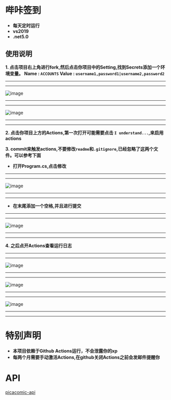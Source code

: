 # 哔咔签到

- **每天定时运行**
- **vs2019**
- **.net5.0**

## 使用说明


**1. 点击项目右上角进行fork,然后点击你项目中的Setting,找到Secrets添加一个环境变量。
Name : `ACCOUNTS` 
Value : `username1,password1|username2,password2`**


***
***

 ![image](https://github.com/FirmianaMarsili/picacomic-Punch/blob/main/asset/1.png)


***
***

 ![image](https://github.com/FirmianaMarsili/picacomic-Punch/blob/main/asset/2.png)

***
***


**2. 点击你项目上方的Actions,第一次打开可能需要点击 `I understand...`,来启用actions**




**3. commit来触发actions,不要修改`readme`和`.gitignore`,已经忽略了这两个文件。可以参考下面**


- **打开Program.cs,点击修改**


***
***

 ![image](https://github.com/FirmianaMarsili/picacomic-Punch/blob/main/asset/3.png)

***
***




- **在末尾添加一个空格,并且进行提交**


***
***

 ![image](https://github.com/FirmianaMarsili/picacomic-Punch/blob/main/asset/4.png)

***
***



**4. 之后点开Actions查看运行日志**

***
***

 ![image](https://github.com/FirmianaMarsili/picacomic-Punch/blob/main/asset/5.png)

***
***

 ![image](https://github.com/FirmianaMarsili/picacomic-Punch/blob/main/asset/6.png)
 
***
***

 ![image](https://github.com/FirmianaMarsili/picacomic-Punch/blob/main/asset/7.png)
 
 ***
 ***



# 特别声明

- **本项目依赖于Github Actions运行，不会泄露你的xp**
- **每两个月需要手动激活Actions,在github关闭Actions之前会发邮件提醒你**

# API
 [picacomic-api](https://github.com/FirmianaMarsili/picacomic-api)
